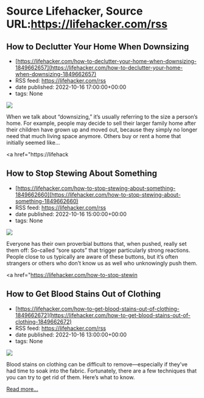 # Source Lifehacker, Source URL:https://lifehacker.com/rss

## How to Declutter Your Home When Downsizing
 - [https://lifehacker.com/how-to-declutter-your-home-when-downsizing-1849662657](https://lifehacker.com/how-to-declutter-your-home-when-downsizing-1849662657)
 - RSS feed: https://lifehacker.com/rss
 - date published: 2022-10-16 17:00:00+00:00
 - tags: None

<img src="https://i.kinja-img.com/gawker-media/image/upload/s--ENI8FaE6--/c_fit,fl_progressive,q_80,w_636/7cb5c17ca3224f4869a4c14b738ad4aa.jpg" /><p>When we talk about “downsizing,” it’s usually referring to the size a person’s home. For example, people may decide to sell their larger family home after their children have grown up and moved out, because they simply no longer need that much living space anymore. Others buy or rent a home that initially seemed like…</p><p><a href="https://lifehack

## How to Stop Stewing About Something
 - [https://lifehacker.com/how-to-stop-stewing-about-something-1849662660](https://lifehacker.com/how-to-stop-stewing-about-something-1849662660)
 - RSS feed: https://lifehacker.com/rss
 - date published: 2022-10-16 15:00:00+00:00
 - tags: None

<img src="https://i.kinja-img.com/gawker-media/image/upload/s--PK8-ZlRW--/c_fit,fl_progressive,q_80,w_636/6691fc9cb205cef8d450166496efdbd4.jpg" /><p>Everyone has their own proverbial buttons that, when pushed, really set them off: So-called “sore spots” that trigger particularly strong reactions. People close to us typically are aware of these buttons, but it’s often strangers or others who don’t know us as well who unknowingly push them. </p><p><a href="https://lifehacker.com/how-to-stop-stewin

## How to Get Blood Stains Out of Clothing
 - [https://lifehacker.com/how-to-get-blood-stains-out-of-clothing-1849662672](https://lifehacker.com/how-to-get-blood-stains-out-of-clothing-1849662672)
 - RSS feed: https://lifehacker.com/rss
 - date published: 2022-10-16 13:00:00+00:00
 - tags: None

<img src="https://i.kinja-img.com/gawker-media/image/upload/s--BV3SdZNT--/c_fit,fl_progressive,q_80,w_636/61f655278a520edbf9f0c87236340bf7.jpg" /><p>Blood stains on clothing can be difficult to remove—especially if they’ve had time to soak into the fabric. Fortunately, there are a few techniques that you can try to get rid of them. Here’s what to know.</p><p><a href="https://lifehacker.com/how-to-get-blood-stains-out-of-clothing-1849662672">Read more...</a></p>
